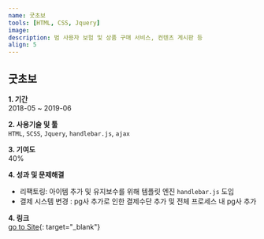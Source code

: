 ```yaml
---
name: 굿초보
tools: [HTML, CSS, Jquery]
image:
description: 범 사용자 보험 및 상품 구매 서비스, 컨텐츠 게시판 등
align: 5
---
```


## 굿초보

**1. 기간**   
2018-05 ~ 2019-06    
  
**2. 사용기술 및 툴**   
`HTML`, `SCSS`, `Jquery`, `handlebar.js`, `ajax`   
  
**3. 기여도**   
40%

**4. 성과 및 문제해결**
- 리팩토링: 아이템 추가 및 유지보수를 위해 템플릿 엔진 `handlebar.js` 도입
- 결제 시스템 변경 : pg사 추가로 인한 결제수단 추가 및 전체 프로세스 내 pg사 추가

**4. 링크**  
[go to Site](https://www.goodchobo.com/){: target="_blank"}

      